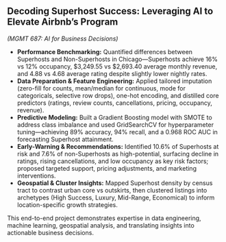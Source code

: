 ## Decoding Superhost Success: Leveraging AI to Elevate Airbnb’s Program

_(MGMT 687: AI for Business Decisions)_

- **Performance Benchmarking:** Quantified differences between Superhosts and Non-Superhosts in Chicago—Superhosts achieve 16% vs 12% occupancy, \$3,249.55 vs \$2,693.40 average monthly revenue, and 4.88 vs 4.68 average rating despite slightly lower nightly rates.
- **Data Preparation & Feature Engineering:** Applied tailored imputation (zero-fill for counts, mean/median for continuous, mode for categoricals, selective row drops), one-hot encoding, and distilled core predictors (ratings, review counts, cancellations, pricing, occupancy, revenue).
- **Predictive Modeling:** Built a Gradient Boosting model with SMOTE to address class imbalance and used GridSearchCV for hyperparameter tuning—achieving 89% accuracy, 94% recall, and a 0.968 ROC AUC in forecasting Superhost attainment.
- **Early-Warning & Recommendations:** Identified 10.6% of Superhosts at risk and 7.6% of non-Superhosts as high-potential, surfacing decline in ratings, rising cancellations, and low occupancy as key risk factors; proposed targeted support, pricing adjustments, and marketing interventions.
- **Geospatial & Cluster Insights:** Mapped Superhost density by census tract to contrast urban core vs outskirts, then clustered listings into archetypes (High Success, Luxury, Mid-Range, Economical) to inform location-specific growth strategies.

This end-to-end project demonstrates expertise in data engineering, machine learning, geospatial analysis, and translating insights into actionable business decisions.
